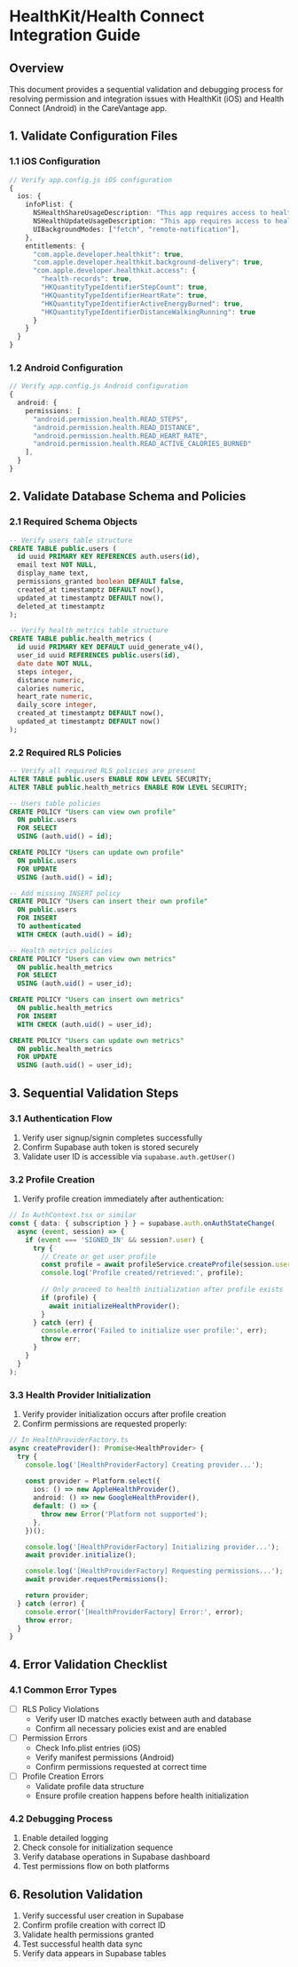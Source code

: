 # HealthKit/Health Connect Integration Guide

## Overview

This document provides a sequential validation and debugging process for resolving permission and integration issues with HealthKit (iOS) and Health Connect (Android) in the CareVantage app.

## 1. Validate Configuration Files

### 1.1 iOS Configuration
```typescript
// Verify app.config.js iOS configuration
{
  ios: {
    infoPlist: {
      NSHealthShareUsageDescription: "This app requires access to health data to track your fitness metrics.",
      NSHealthUpdateUsageDescription: "This app requires access to health data to track your fitness metrics.",
      UIBackgroundModes: ["fetch", "remote-notification"],
    },
    entitlements: {
      "com.apple.developer.healthkit": true,
      "com.apple.developer.healthkit.background-delivery": true,
      "com.apple.developer.healthkit.access": {
        "health-records": true,
        "HKQuantityTypeIdentifierStepCount": true,
        "HKQuantityTypeIdentifierHeartRate": true,
        "HKQuantityTypeIdentifierActiveEnergyBurned": true,
        "HKQuantityTypeIdentifierDistanceWalkingRunning": true
      }
    }
  }
}
```

### 1.2 Android Configuration
```typescript
// Verify app.config.js Android configuration
{
  android: {
    permissions: [
      "android.permission.health.READ_STEPS",
      "android.permission.health.READ_DISTANCE",
      "android.permission.health.READ_HEART_RATE",
      "android.permission.health.READ_ACTIVE_CALORIES_BURNED"
    ],
  }
}
```

## 2. Validate Database Schema and Policies

### 2.1 Required Schema Objects
```sql
-- Verify users table structure
CREATE TABLE public.users (
  id uuid PRIMARY KEY REFERENCES auth.users(id),
  email text NOT NULL,
  display_name text,
  permissions_granted boolean DEFAULT false,
  created_at timestamptz DEFAULT now(),
  updated_at timestamptz DEFAULT now(),
  deleted_at timestamptz
);

-- Verify health_metrics table structure
CREATE TABLE public.health_metrics (
  id uuid PRIMARY KEY DEFAULT uuid_generate_v4(),
  user_id uuid REFERENCES public.users(id),
  date date NOT NULL,
  steps integer,
  distance numeric,
  calories numeric,
  heart_rate numeric,
  daily_score integer,
  created_at timestamptz DEFAULT now(),
  updated_at timestamptz DEFAULT now()
);
```

### 2.2 Required RLS Policies
```sql
-- Verify all required RLS policies are present
ALTER TABLE public.users ENABLE ROW LEVEL SECURITY;
ALTER TABLE public.health_metrics ENABLE ROW LEVEL SECURITY;

-- Users table policies
CREATE POLICY "Users can view own profile"
  ON public.users
  FOR SELECT
  USING (auth.uid() = id);

CREATE POLICY "Users can update own profile"
  ON public.users
  FOR UPDATE
  USING (auth.uid() = id);

-- Add missing INSERT policy
CREATE POLICY "Users can insert their own profile"
  ON public.users
  FOR INSERT
  TO authenticated
  WITH CHECK (auth.uid() = id);

-- Health metrics policies
CREATE POLICY "Users can view own metrics"
  ON public.health_metrics
  FOR SELECT
  USING (auth.uid() = user_id);

CREATE POLICY "Users can insert own metrics"
  ON public.health_metrics
  FOR INSERT
  WITH CHECK (auth.uid() = user_id);

CREATE POLICY "Users can update own metrics"
  ON public.health_metrics
  FOR UPDATE
  USING (auth.uid() = user_id);
```

## 3. Sequential Validation Steps

### 3.1 Authentication Flow
1. Verify user signup/signin completes successfully
2. Confirm Supabase auth token is stored securely
3. Validate user ID is accessible via `supabase.auth.getUser()`

### 3.2 Profile Creation
1. Verify profile creation immediately after authentication:
```typescript
// In AuthContext.tsx or similar
const { data: { subscription } } = supabase.auth.onAuthStateChange(
  async (event, session) => {
    if (event === 'SIGNED_IN' && session?.user) {
      try {
        // Create or get user profile
        const profile = await profileService.createProfile(session.user);
        console.log('Profile created/retrieved:', profile);
        
        // Only proceed to health initialization after profile exists
        if (profile) {
          await initializeHealthProvider();
        }
      } catch (err) {
        console.error('Failed to initialize user profile:', err);
        throw err;
      }
    }
  }
);
```

### 3.3 Health Provider Initialization
1. Verify provider initialization occurs after profile creation
2. Confirm permissions are requested properly:
```typescript
// In HealthProviderFactory.ts
async createProvider(): Promise<HealthProvider> {
  try {
    console.log('[HealthProviderFactory] Creating provider...');
    
    const provider = Platform.select({
      ios: () => new AppleHealthProvider(),
      android: () => new GoogleHealthProvider(),
      default: () => {
        throw new Error('Platform not supported');
      },
    })();

    console.log('[HealthProviderFactory] Initializing provider...');
    await provider.initialize();

    console.log('[HealthProviderFactory] Requesting permissions...');
    await provider.requestPermissions();

    return provider;
  } catch (error) {
    console.error('[HealthProviderFactory] Error:', error);
    throw error;
  }
}
```

## 4. Error Validation Checklist

### 4.1 Common Error Types
- [ ] RLS Policy Violations
  - Verify user ID matches exactly between auth and database
  - Confirm all necessary policies exist and are enabled
- [ ] Permission Errors
  - Check Info.plist entries (iOS)
  - Verify manifest permissions (Android)
  - Confirm permissions requested at correct time
- [ ] Profile Creation Errors
  - Validate profile data structure
  - Ensure profile creation happens before health initialization

### 4.2 Debugging Process
1. Enable detailed logging
2. Check console for initialization sequence
3. Verify database operations in Supabase dashboard
4. Test permissions flow on both platforms




## 6. Resolution Validation

1. Verify successful user creation in Supabase
2. Confirm profile creation with correct ID
3. Validate health permissions granted
4. Test successful health data sync
5. Verify data appears in Supabase tables
